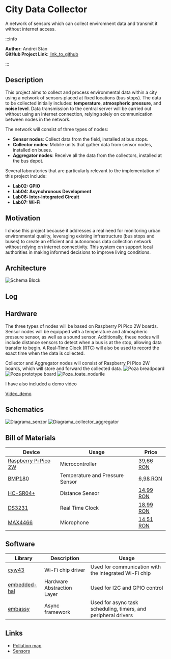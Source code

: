 # City Data Collector
A network of sensors which can collect enviromnent data and transmit it without internet access.

:::info 

**Author**: Andrei Stan \
**GitHub Project Link**: [link_to_github](https://github.com/UPB-PMRust-Students/proiect-Andreis0605/tree/main)

:::

## Description

This project aims to collect and process environmental data within a city using a network of sensors placed at fixed locations (bus stops). The data to be collected initially includes: **temperature**, **atmospheric pressure**, and **noise level**. Data transmission to the central server will be carried out without using an internet connection, relying solely on communication between nodes in the network.

The network will consist of three types of nodes:

- **Sensor nodes**: Collect data from the field, installed at bus stops.  
- **Collector nodes**: Mobile units that gather data from sensor nodes, installed on buses.  
- **Aggregator nodes**: Receive all the data from the collectors, installed at the bus depot.

Several laboratories that are particularly relevant to the implementation of this project include:
- **Lab02: GPIO**
- **Lab04: Asynchronous Development**
- **Lab06: Inter-Integrated Circuit**
- **Lab07: Wi-Fi**

## Motivation

I chose this project because it addresses a real need for monitoring urban environmental quality, leveraging existing infrastructure (bus stops and buses) to create an efficient and autonomous data collection network without relying on internet connectivity. This system can support local authorities in making informed decisions to improve living conditions.

## Architecture

![Schema Block](Diagrama_buna.webp)

## Log

## Hardware

The three types of nodes will be based on Raspberry Pi Pico 2W boards. Sensor nodes will be equipped with a temperature and atmospheric pressure sensor, as well as a sound sensor. Additionally, these nodes will include distance sensors to detect when a bus is at the stop, allowing data transfer to begin. A Real-Time Clock (RTC) will also be used to record the exact time when the data is collected.

Collector and Aggregator nodes will consist of Raspberry Pi Pico 2W boards, which will store and forward the collected data.
![Poza breadpoard](Proiect_prototip(1).webp)
![Poza prototype board](Proiect_senzor(1).webp)
![Poza_toate_nodurile](Proiect_toate_nodurile(1).webp)

I have also included a demo video

[Video_demo](Video_demo4.mp4)

## Schematics

![Diagrama_senzor](sensor_diagram.svg)
![Diagrama_collector_aggregator](collector_aggregator_diagram.svg)

## Bill of Materials

| Device | Usage | Price |
|--------|--------|-------|
| [Raspberry Pi Pico 2W](https://datasheets.raspberrypi.com/picow/pico-2-w-datasheet.pdf) | Microcontroller | [39,66 RON](https://www.optimusdigital.ro/ro/placi-raspberry-pi/13327-raspberry-pi-pico-2-w.html?search_query=+pico+pi+2+W&results=33) |
| [BMP180](https://ro.mouser.com/datasheet/2/783/BST-BMP180-DS000-1509579.pdf) | Temperature and Pressure Sensor | [6,98 RON](https://www.optimusdigital.ro/ro/senzori-senzori-de-presiune/149-modul-senzor-de-temperatura-si-presiune-bmp180.html?search_query=BMP180&results=7) |
| [HC-SR04+](https://www.optimusdigital.ro/ro/index.php?controller=attachment&id_attachment=1) | Distance Sensor | [14,99 RON](https://www.optimusdigital.ro/ro/senzori-senzori-ultrasonici/2328-senzor-ultrasonic-de-distana-hc-sr04-compatibil-33-v-i-5-v.html?search_query=HC-SR04+&results=32) |
| [DS3231](https://www.analog.com/media/en/technical-documentation/data-sheets/ds3231.pdf) | Real Time Clock | [18,99 RON](https://www.optimusdigital.ro/ro/altele/1102-modul-cu-ceas-in-timp-real-ds3231.html?search_query=DS3231&results=6) |
| [MAX4466](https://www.analog.com/media/en/technical-documentation/data-sheets/MAX4465-MAX4469.pdf) | Microphone | [14,51 RON](https://www.emag.ro/microfon-cu-amplificare-cu-max4466-ajustabil-ai1082/pd/DFLMTFMBM/) |

## Software

| Library | Description | Usage |
|---------|-------------|-------|
| [cyw43](https://github.com/embassy-rs/embassy/tree/main/cyw43) | Wi-Fi chip driver | Used for communication with the integrated Wi-Fi chip |
| [embedded-hal](https://github.com/golemparts/rppal) | Hardware Abstraction Layer | Used for I2C and GPIO control |
| [embassy](https://github.com/embassy-rs/embassy) | Async framework  | Used for async task scheduling, timers, and peripheral drivers |


## Links

 - [Pollution map](https://aqicn.org/map/bucharest//ro/)
 - [Sensors](https://www.germanelectronics.ro/aparate-de-masura-surse-de-alimentare/meteo/senzori-externi-accesorii-statii-meteo)